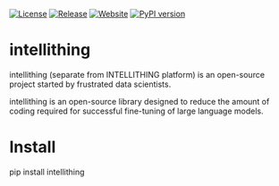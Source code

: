 <p align="center">

[![License](https://img.shields.io/github/license/Saeidjamali/intellithing)](https://github.com/Saeidjamali/intellithing/blob/main/LICENSE)
[![Release](https://img.shields.io/github/v/release/Saeidjamali/intellithing?label=release)](https://github.com/Saeidjamali/intellithing/releases)
[![Website](https://img.shields.io/badge/website-online-800080)](https://intellithing.tech)
[![PyPI version](https://img.shields.io/pypi/v/intellithing.svg?color=green)](https://pypi.org/project/intellithing/)


</p>



# intellithing

intellithing (separate from INTELLITHING platform) is an open-source project started by frustrated data scientists.

intellithing is an open-source library designed to reduce the amount of coding required for successful fine-tuning of large language models. 

# Install
pip install intellithing
